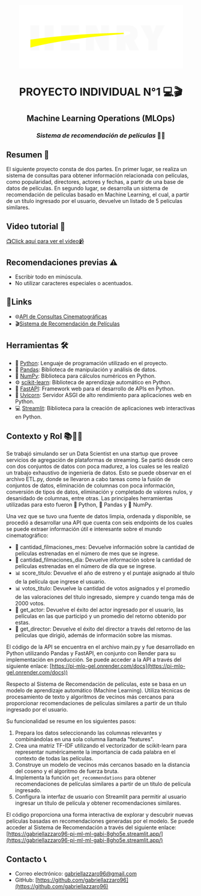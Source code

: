 <div align="center">

![Logo de SoyHenry](images/logo_henry.png)
 
# PROYECTO INDIVIDUAL N°1 💻🎬
## Machine Learning Operations (MLOps)
### *Sistema de recomendación de películas* 🎥🍿

</div>


## Resumen 📜
El siguiente proyecto consta de dos partes. En primer lugar, se realiza un sistema de consultas para obtener información relacionada con películas, como popularidad, directores, actores y fechas, a partir de una base de datos de películas. En segundo lugar, se desarrolla un sistema de recomendación de películas basado en Machine Learning, el cual, a partir de un título ingresado por el usuario, devuelve un listado de 5 películas similares.


## Video tutorial 🎥

[📺Click aquí para ver el video📹](https://youtu.be/UTxSrMxaHnM)


## Recomendaciones previas ⚠️
- Escribir todo en minúscula.
- No utilizar caracteres especiales o acentuados.


## 🔗Links 
- 🌐[API de Consultas Cinematográficas](https://pi-mlo-gel.onrender.com/docs)
- 🎬[Sistema de Recomendación de Películas](https://gabriellazzaro96-pi-ml-ml-gabi-8gho5e.streamlit.app/)


## Herramientas 🛠️
- :snake: [Python](https://docs.python.org/): Lenguaje de programación utilizado en el proyecto.
- :panda_face: [Pandas](https://pandas.pydata.org/): Biblioteca de manipulación y análisis de datos.
- :1234: [NumPy](https://numpy.org/doc/): Biblioteca para cálculos numéricos en Python.
- :gear: [scikit-learn](https://scikit-learn.org/stable/): Biblioteca de aprendizaje automático en Python.
- :rocket: [FastAPI](https://fastapi.tiangolo.com/): Framework web para el desarrollo de APIs en Python.
- :unicorn: [Uvicorn](https://www.uvicorn.org/): Servidor ASGI de alto rendimiento para aplicaciones web en Python.
- :computer: [Streamlit](https://docs.streamlit.io/): Biblioteca para la creación de aplicaciones web interactivas en Python.


## Contexto y Rol 📚👨‍💻
Se trabajó simulando ser un Data Scientist en una startup que provee servicios de agregación de plataformas de streaming. Se partió desde cero con dos conjuntos de datos con poca madurez, a los cuales se les realizó un trabajo exhaustivo de ingeniería de datos. Esto se puede observar en el archivo ETL.py, donde se llevaron a cabo tareas como la fusión de conjuntos de datos, eliminación de columnas con poca información, conversión de tipos de datos, eliminación y completado de valores nulos, y desanidado de columnas, entre otras. Las principales herramientas utilizadas para esto fueron :snake: Python, :panda_face: Pandas y :1234: NumPy.

Una vez que se tuvo una fuente de datos limpia, ordenada y disponible, se procedió a desarrollar una API que cuenta con seis endpoints de los cuales se puede extraer información útil e interesante sobre el mundo cinematográfico:

- :calendar: cantidad_filmaciones_mes: Devuelve información sobre la cantidad de películas estrenadas en el número de mes que se ingrese.
- :calendar: cantidad_filmaciones_dia: Devuelve información sobre la cantidad de películas estrenadas en el número de día que se ingrese.
- :bar_chart: score_titulo: Devuelve el año de estreno y el puntaje asignado al título de la película que ingrese el usuario.
- :bar_chart: votos_titulo: Devuelve la cantidad de votos asignados y el promedio de las valoraciones del título ingresado, siempre y cuando tenga más de 2000 votos.
- :bust_in_silhouette: get_actor: Devuelve el éxito del actor ingresado por el usuario, las películas en las que participó y un promedio del retorno obtenido por estas.
- :bust_in_silhouette: get_director: Devuelve el éxito del director a través del retorno de las películas que dirigió, además de información sobre las mismas.

El código de la API se encuentra en el archivo main.py y fue desarrollado en Python utilizando Pandas y FastAPI, en conjunto con Render para su implementación en producción. Se puede acceder a la API a través del siguiente enlace: [https://pi-mlo-gel.onrender.com/docs](https://pi-mlo-gel.onrender.com/docs))

Respecto al Sistema de Recomendación de películas, este se basa en un modelo de aprendizaje automático (Machine Learning). Utiliza técnicas de procesamiento de texto y algoritmos de vecinos más cercanos para proporcionar recomendaciones de películas similares a partir de un título ingresado por el usuario. 

Su funcionalidad se resume en los siguientes pasos:
1. Prepara los datos seleccionando las columnas relevantes y combinándolas en una sola columna llamada "features".
2. Crea una matriz TF-IDF utilizando el vectorizador de scikit-learn para representar numéricamente la importancia de cada palabra en el contexto de todas las películas.
3. Construye un modelo de vecinos más cercanos basado en la distancia del coseno y el algoritmo de fuerza bruta.
4. Implementa la función `get_recommendations` para obtener recomendaciones de películas similares a partir de un título de película ingresado.
5. Configura la interfaz de usuario con Streamlit para permitir al usuario ingresar un título de película y obtener recomendaciones similares.

El código proporciona una forma interactiva de explorar y descubrir nuevas películas basadas en recomendaciones generadas por el modelo. Se puede acceder al Sistema de Recomendación a través del siguiente enlace: [https://gabriellazzaro96-pi-ml-ml-gabi-8gho5e.streamlit.app/](https://gabriellazzaro96-pi-ml-ml-gabi-8gho5e.streamlit.app/)


## Contacto 📞
- Correo electrónico: gabriellazzaro96@gmail.com
- GitHub: [https://github.com/gabriellazzaro96](https://github.com/gabriellazzaro96)
